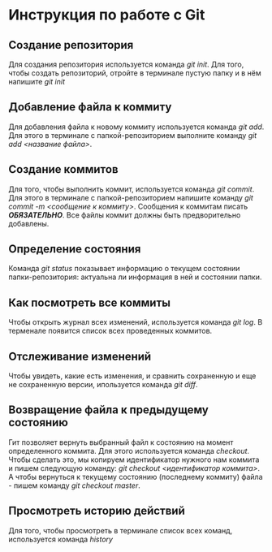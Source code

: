 # Инструкция по работе с Git

## Создание репозитория
Для создания репозитория используется команда *git init*. Для того, чтобы создать репозиторий, отройте в терминале пустую папку и в нём напишите *git init*

## Добавление файла к коммиту
Для добавления файла к новому коммиту используется команда *git add*. Для этого в терминале с папкой-репозиторием выполните команду *git add <название файла>*.

## Создание коммитов
Для того, чтобы выполнить коммит, используется команда *git commit*. Для этого в терминале с папкой-репозиторием напишите команду *git commit -m <сообщение к коммиту>*. Сообщения к коммитам писать ***ОБЯЗАТЕЛЬНО***. Все файлы коммит должны быть предворительно добавлены.

## Определение состояния
Команда *git status* показывает информацию о текущем состоянии папки-репозитория: актуальна ли информация в ней и состоянии папки.

## Как посмотреть все коммиты
Чтобы открыть журнал всех изменений, используется команда *git log*. В терменале появится список всех проведенных коммитов.

## Отслеживание изменений
Чтобы увидеть, какие есть изменения, и сравнить сохраненную и еще не сохраненную версии, ипользуется команда *git diff*.

## Возвращение файла к предыдущему состоянию
Гит позволяет вернуть выбранный файл к состоянию на момент определенного коммита. Для этого используется команда *checkout*. Чтобы сделать это, мы копируем идентификатор нужного нам коммита и пишем следующую команду:  *git checkout <идентификатор коммита>*. А чтобы вернуться к текущему состоянию (последнему коммиту) файла - пишем команду *git checkout master*.

## Просмотреть историю действий
Для того, чтобы просмотреть в терминале список всех команд, используется команда *history*